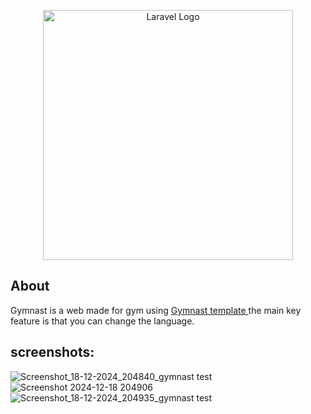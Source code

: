 <p align="center"><a href="https://laravel.com" target="_blank"><img src="https://raw.githubusercontent.com/laravel/art/master/logo-lockup/5%20SVG/2%20CMYK/1%20Full%20Color/laravel-logolockup-cmyk-red.svg" width="400" alt="Laravel Logo"></a></p>

## About

Gymnast is a web made for gym using <a href='https://www.free-css.com/free-css-templates/page276/gymnast'>Gymnast template </a> the main key feature is that you can change the language.

## screenshots:
![Screenshot_18-12-2024_204840_gymnast test](https://github.com/user-attachments/assets/6d5b55cb-45c5-4ef6-b2a3-cd70f82030cd)
![Screenshot 2024-12-18 204906](https://github.com/user-attachments/assets/263aa47a-a016-416d-a27a-88152404c645)
![Screenshot_18-12-2024_204935_gymnast test](https://github.com/user-attachments/assets/5f286cbd-658e-4d95-a482-dfcc3dd9d1dc)
